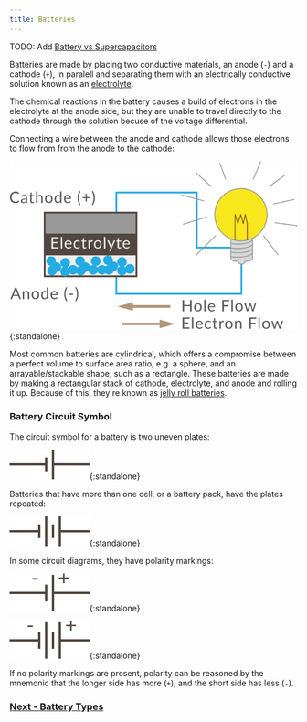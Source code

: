```yaml
---
title: Batteries
---
```


TODO: Add [Battery vs Supercapacitors](https://www.machinedesign.com/batteriespower-supplies/what-s-difference-between-batteries-and-capacitors)


Batteries are made by placing two conductive materials, an anode (`-`) and a cathode (`+`), in paralell and separating them with an electrically conductive solution known as an [electrolyte](https://en.wikipedia.org/wiki/Electrolyte).

The chemical reactions in the battery causes a build of electrons in the electrolyte at the anode side, but they are unable to travel directly to the cathode through the solution becuse of the voltage differential. 

Connecting a wire between the anode and cathode allows those electrons to flow from from the anode to the cathode:

![](../Battery_Diagram.svg){:standalone}

Most common batteries are cylindrical, which offers a compromise between a perfect volume to surface area ratio, e.g. a sphere, and an arrayable/stackable shape, such as a rectangle. These batteries are made by making a rectangular stack of cathode, electrolyte, and anode and rolling it up. Because of this, they're known as [jelly roll batteries](https://en.wikipedia.org/wiki/Jelly_roll_(battery)).

### Battery Circuit Symbol

The circuit symbol for a battery is two uneven plates:

![Battery Circuit Symbol; two uneven plates at a short distance from each other.](/Common_Files/SingleCell_Battery.svg){:standalone}

Batteries that have more than one cell, or a battery pack, have the plates repeated:

![](/Common_Files/MultiCell_Battery.svg){:standalone}

In some circuit diagrams, they have polarity markings:

![](/Common_Files/SingleCell_Battery_w_Polarity.svg){:standalone}

![](/Common_Files/MultiCell_Battery_w_Polarity.svg){:standalone}

If no polarity markings are present, polarity can be reasoned by the mnemonic that the longer side has more (`+`), and the short side has less (`-`).

### [Next - Battery Types](../Battery_Types)

<br/>